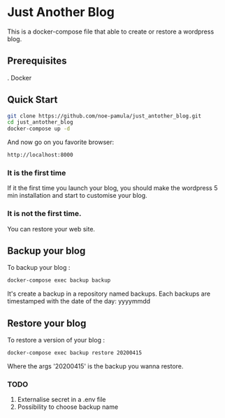 # Just Another Blog

This is a docker-compose file that able to create or restore a wordpress blog.

## Prerequisites 

. Docker

## Quick Start

 ```sh
git clone https://github.com/noe-pamula/just_antother_blog.git
cd just_antother_blog
docker-compose up -d
```
And now go on you favorite browser:
 ```sh
 http://localhost:8000
 ```
 
### It is the first time

If it the first time you launch your blog, you should make the wordpress 5 min installation and start to customise your blog.

### It is not the first time.

You can restore your web site.

## Backup your blog

To backup your blog : 

 ```sh
 docker-compose exec backup backup 
 ```
 
It's create a backup in a repository named backups.
Each backups are timestamped with the date of the day: yyyymmdd
 
## Restore your blog

To restore a version of your blog : 
 
 ```sh 
 docker-compose exec backup restore 20200415 
 ```
 Where the args '20200415' is the backup you wanna restore.
 
 ### TODO
 1. Externalise secret in a .env file
 2. Possibility to choose backup name
 